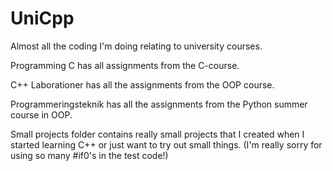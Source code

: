 # UniCpp
Almost all the coding I'm doing relating to university courses.

Programming C has all assignments from the C-course.

C++ Laborationer has all the assignments from the OOP course.

Programmeringsteknik has all the assignments from the Python summer course in OOP.

Small projects folder contains really small projects that I created when I started learning C++ or just want to try out small things. (I'm really sorry for using so many #if0's in the test code!)
